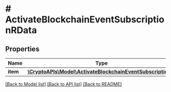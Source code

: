 # # ActivateBlockchainEventSubscriptionRData

## Properties

Name | Type | Description | Notes
------------ | ------------- | ------------- | -------------
**item** | [**\CryptoAPIs\Model\ActivateBlockchainEventSubscriptionRI**](ActivateBlockchainEventSubscriptionRI.md) |  |

[[Back to Model list]](../../README.md#models) [[Back to API list]](../../README.md#endpoints) [[Back to README]](../../README.md)
